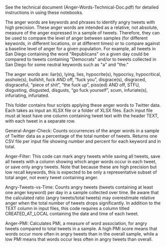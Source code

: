 
See the technical document (Anger-Words-Technical-Doc.pdf) for detailed instructions in using these notebooks.

The anger words are keywords and phrases to identify angry tweets with high precision. These anger words are intended as a relative, not absolute, measure of the anger expressed in a sample of tweets. Therefore, they can be used to compare the level of anger between samples (for different keywords, in different locations, or at different times) or to compare against a baseline level of anger for a given population. For example, all tweets in San Diego containing the word "Republicans" on a given day could be compared to tweets containing "Democrats" and/or to tweets collected in San Diego for some neutral keywords such as "a" and "the."

The anger words are: liar(s), lying, lies, hypocrite(s), hypocrisy, hypocritical, asshole(s), bullshit, fuck AND off, “fuck you”, disgrace(s), disgraced, disgraceful, “piece of shit”, “the fuck up”, piss(ed) AND off, STFU, disgusting, disgusted, disgusts, “go fuck yourself”, scum, infuriate(s), infuriating, infuriated.

This folder contains four scripts applying these anger words to Twitter data. Each takes as input an XLSX file or a folder of XLSX files. Each input file must at least have one column containing tweet text with the header TEXT, with each tweet in a separate row. 

General-Anger-Check: Counts occurrences of the anger words in a sample of Twitter data as a percentage of the total number of tweets.  Returns one CSV file per input file showing number and percent for each keyword and in total.

Anger-Filter: This code can mark angry tweets while saving all tweets, save all tweets with a column showing which anger words occur in each tweet, or save only angry tweets. Note that because these are high precision but low recall keywords, this is expected to be only a representative subset of total anger, not every tweet containing anger.

Angry-Tweets-vs-Time: Counts angry tweets (tweets containing at least one anger keyword) per day in a sample collected over time. Be aware that the calculated ratio (angry tweets/total tweets) may overestimate relative anger when the total number of tweets drops significantly. In addition to the TEXT column in input files, this code requires a column titled CREATED_AT_LOCAL containing the date and time of each tweet.

Anger-PMI: Calculates PMI, a measure of word association, for angry tweets compared to total tweets in a sample. A high PMI score means that words occur more often in angry tweets than in the overall sample, while a low PMI means that words occur less often in angry tweets than overall.
